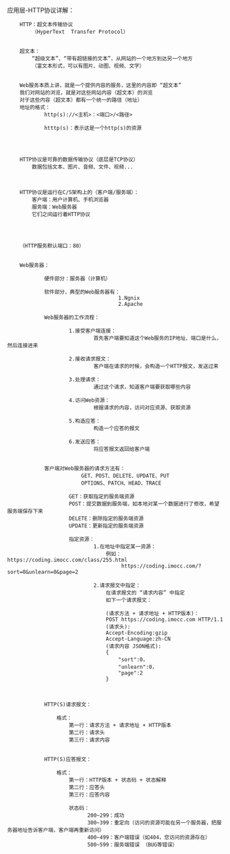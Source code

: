 应用层-HTTP协议详解：


		HTTP：超文本传输协议
			（HyperText	Transfer Protocol）


		超文本：
			“超级文本”、“带有超链接的文本”，从网站的一个地方到达另一个地方
			（富文本形式，可以有图片、动图、视频、文字）


		Web服务本质上讲，就是一个提供内容的服务，这里的内容即 “超文本”
		我们对网站的浏览，就是对这些网站内容（超文本）的浏览
		对于这些内容（超文本）都有一个统一的路径（地址）
		地址的格式：
				http(s)://<主机>：<端口>/<路径>

				htttp(s)：表示这是一个http(s)的资源




		HTTP协议是可靠的数据传输协议（底层是TCP协议）
			数据包括文本、图片、音频、文件、视频...



		HTTP协议是运行在C/S架构上的（客户端/服务端）：
			客户端：用户计算机、手机浏览器
			服务端：Web服务器
			它们之间运行着HTTP协议




		（HTTP服务默认端口：80）


		Web服务器：

				硬件部分：服务器（计算机）

				软件部分，典型的Web服务器有：
										1.Ngnix
										2.Apache

				Web服务器的工作流程：

						1.接受客户端连接：
								首先客户端要知道这个Web服务的IP地址、端口是什么，然后连接进来

						2.接收请求报文：
								客户端在请求的时候，会构造一个HTTP报文，发送过来

						3.处理请求：
								通过这个请求，知道客户端要获取哪些内容

						4.访问Web资源：
								根据请求的内容，访问对应资源、获取资源

						5.构造应答：
								构造一个应答的报文

						6.发送应答：
								将应答报文返回给客户端


				客户端对Web服务器的请求方法有：
							GET、POST、DELETE、UPDATE、PUT
							OPTIONS、PATCH、HEAD、TRACE

						GET：获取指定的服务端资源
						POST：提交数据到服务端，如本地对某一个数据进行了修改，希望服务端保存下来
						DELETE：删除指定的服务端资源
						UPDATE：更新指定的服务端资源

						指定资源：
								1.在地址中指定某一资源：
									例如：https://coding.imocc.com/class/255.html
										 https://coding.imocc.com/?sort=0&unlearn=0&page=2

								2.请求报文中指定：
									在请求报文的 “请求内容” 中指定
									如下一个请求报文：
									
									(请求方法 + 请求地址 + HTTP版本)：
									POST https://coding.imocc.com HTTP/1.1
									(请求头):
									Accept-Encoding:gzip
									Accept-Language:zh-CN
									(请求内容 JSON格式):
									{
										"sort":0，
										"unlearn":0，
										"page":2
									}



				HTTP(S)请求报文：

					格式：
						第一行：请求方法 + 请求地址 + HTTP版本
						第二行：请求头
						第三行：请求内容


				HTTP(S)应答报文：

					格式：
						第一行：HTTP版本 + 状态码 + 状态解释
						第二行：应答头
						第三行：应答内容

						状态码：
							  200~299：成功
							  300~399：重定向（访问的资源可能在另一个服务器，把服务器地址告诉客户端，客户端再重新访问）	
							  400~499：客户端错误（如404，您访问的资源存在）	
							  500~599：服务端错误	（BUG等错误）						